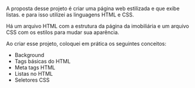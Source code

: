 <p>A proposta desse projeto é criar uma página web estilizada e que exibe listas. e para isso utilizei as linguagens HTML e CSS.</p>

<p>Há um arquivo HTML com a estrutura da página da imobiliária e um arquivo CSS com os estilos para mudar sua aparência.</p>

<p>Ao criar esse projeto, coloquei em prática os seguintes conceitos:</p>

<ul>
  <li>Background</li>
  <li>Tags básicas do HTML</li>
  <li>Meta tags HTML</li>
  <li>Listas no HTML</li>
  <li>Seletores CSS</li>
</ul>
